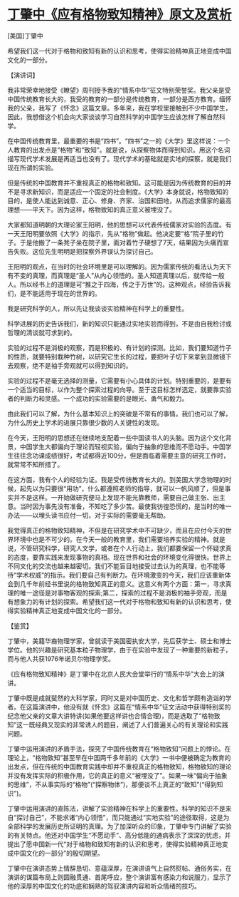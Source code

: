 # [丁肇中《应有格物致知精神》原文及赏析](https://www.vrrw.net/wx/14543.html)

[美国]丁肇中

希望我们这一代对于格物和致知有新的认识和思考，使得实验精神真正地变成中国文化的一部分。

【演讲词】

我非常荣幸地接受《瞭望》周刊授予我的“情系中华”征文特别荣誉奖。我父亲是受中国传统教育长大的，我受的教育的一部分是传统教育，一部分是西方教育。缅怀我的父亲，我写了《怀念》这篇文章。多年来，我在学校里接触到不少中国学生，因此，我想借这个机会向大家谈谈学习自然科学的中国学生应该怎样了解自然科学。

在中国传统教育里，最重要的书是“四书”。“四书”之一的《大学》里这样说：一个人教育的出发点是“格物”和“致知”。就是说，从探察物体而得到知识。用这个名词描写现代学术发展是再适当也没有了。现代学术的基础就是实地的探察，就是我们现在所谓的实验。

但是传统的中国教育并不重视真正的格物和致知。这可能是因为传统教育的目的并不是寻求新知识，而是适应一个固定的社会制度。《大学》本身就说，格物致知的目的，是使人能达到诚意、正心、修身、齐家、治国和田地，从而追求儒家的最高理想——平天下。因为这样，格物致知的真正意义被埋没了。

大家都知道明朝的大理论家王阳明，他的思想可以代表传统儒家对实验的态度。有一天王阳明要依照《大学》的指示，先从“格物”做起。他决定要“格”院子里的竹子。于是他搬了一条凳子坐在院子里，面对着竹子硬想了7天，结果因为头痛而宣告失败。这位先生明明是把探察外界误认为探讨自己。

王阳明的观点，在当时的社会环境里是可以理解的。因为儒家传统的看法认为天下有不变的真理，而真理是“圣人”从内心领悟的。圣人知道真理以后，就传给一般人。所以经书上的道理是可“推之于四海，传之于万世”的。这种观点，经验告诉我们，是不能适用于现在的世界的。

我是研究科学的人，所以先让我谈谈实验精神在科学上的重要性。

科学进展的历史告诉我们，新的知识只能通过实地实验而得到，不是由自我检讨或哲理的清谈就可求到的。

实验的过程不是消极的观察，而是积极的、有计划的探测。比如，我们要知道竹子的性质，就要特别栽种竹树，以研究它生长的过程，要把叶子切下来拿到显微镜下去观察，绝不是袖手旁观就可以得到知识的。

实验的过程不是毫无选择的测量，它需要有小心具体的计划。特别重要的，是要有一个适当的目标，以作为整个探索过程的向导。至于这目标怎样选定，就要靠实验者的判断力和灵感。一个成功的实验需要的是眼光、勇气和毅力。

由此我们可以了解，为什么基本知识上的突破是不常有的事情。我们也可以了解，为什么历史上学术的进展只靠很少数的人关键性的发现。

在今天，王阳明的思想还在继续地支配着一些中国读书人的头脑。因为这个文化背景，中国学生大都偏向于理论而轻视实验，偏向于抽象的思维而不愿动手。中国学生往往念功课成绩很好，考试都得近100分，但是面临着需要主意的研究工作时，就常常不知所措了。

在这方面，我有个人的经验为证。我是受传统教育长大的。到美国大学念物理的时候，起先以为只要很“用功”，什么都遵照老师的指导，就可以一帆风顺了，但是事实并不是这样。一开始做研究便马上发现不能光靠教师，需要自己做主张、出主意。当时因为事先没有准备，不知吃了多少苦。最使我彷徨恐慌的，是当时的唯一办法——以埋头读书应付一切，对于实际的需要毫无帮助。

我觉得真正的格物致知精神，不但是在研究学术中不可缺少，而且在应付今天的世界环境中也是不可少的。在今天一般的教育里，我们需要培养实验的精神。就是说，不管研究科学，研究人文学，或者在个人行动上，我们都要保留一个怀疑求真的态度，要靠实践来发现事物的真相。现在世界和社会的环境变化得很快。世界上不同文化的交流也越来越密切。我们不能盲目地接受过去认为的真理，也不能等待“学术权威”的指示。我们要自己有判断力。在环境激变的今天，我们应该重新体会到几千年前经书里说的格物致知真正的意义。这意义有两个方面：第一，寻求真理的唯一途径是对事物客观的探索;第二，探索的过程不是消极的袖手旁观，而是有想象力的有计划的探索。希望我们这一代对于格物和致知有新的认识和思考，使得实验精神真正地变成中国文化的一部分。



【鉴赏】

丁肇中，美籍华裔物理学家，曾就读于美国密执安大学，先后获学士、硕士和博士学位。他的兴趣是研究基本粒子物理学，由于在实验中发现了一种重要的新粒子，而与他人共获1976年诺贝尔物理学奖。

《应有格物致知精神》是丁肇中在北京人民大会堂举行的“情系中华”大会上的演讲。

丁肇中既是成就斐然的大科学家，同时又是对中国历史、文化和哲学颇有造诣的学者。在这篇演讲中，他没有就《怀念》这篇在“情系中华”征文活动中获得特别奖的纪念他父亲的文章大讲特讲(如果他要这样讲也合情合理)，而是选取了“格物致知”这一既经典又现实的非常诱人的题目，阐述了人们普遍关心的有关理论和实践问题。

丁肇中运用演讲的矛盾手法，探究了中国传统教育在“格物致知”问题上的悖论。在理论上，“格物致知”甚至早在中国两千多年前的《大学》一书中便被确定为教育的出发点，但在传统的中国教育实践中却并不重视真正的格物致知，格物致知的理论并没有发挥实际的积极作用，它的真正的意义“被埋没了”。如果一味“偏向于抽象的思维”，不从事实际的“格物”(“探察物体”)，那便谈不上真正的“致知”(“得到知识”)。

丁肇中运用演讲的直陈法，讲解了实验精神在科学上的重要性。科学的知识不是来自“探讨自己”，不能求诸“内心领悟”，而只能通过“实地实验”的途径取得，这是为全部科学的发展历史所证明的真理。为了加深听众的印象，丁肇中专门讲解了实验的有关特点。他还对中国学生“不愿动手”、高分低能的通病表示了深深的忧虑，并提出了愿中国新一代“对于格物和致知有新的认识和思考，使得实验精神真正地变成中国文化的一部分”的殷切期望。

丁肇中在演讲态势上情辞恳切、意蕴深厚，在演讲语气上自然熨帖、通俗务实，在演讲的谋篇布局上则圆融贯通、首尾呼应，整个演讲富有感染力和说服力，显示了他的深厚的中国文化的功底和娴熟的驾驭演讲内容和听众情绪的技巧。

